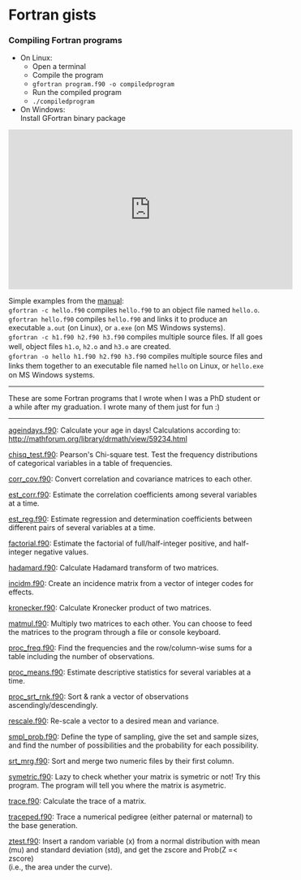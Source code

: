 # Fortran gists

### Compiling Fortran programs

* On Linux:  
   * Open a terminal  
   * Compile the program  
   * `gfortran program.f90 -o compiledprogram`  
   * Run the compiled program  
   * `./compiledprogram`  
* On Windows:  
  Install GFortran binary package

<iframe width="560" height="315" src="https://www.youtube.com/embed/oVfAU1ziOjg" frameborder="0" allow="autoplay; encrypted-media" allowfullscreen></iframe>  

Simple examples from the <a href="http://ftp.g95.org/G95Manual.pdf" target="_blank">manual</a>:  
`gfortran -c hello.f90` compiles `hello.f90` to an object ﬁle named `hello.o`.  
`gfortran hello.f90` compiles `hello.f90` and links it to produce an executable `a.out` (on Linux), or `a.exe` (on MS Windows systems).  
`gfortran -c h1.f90 h2.f90 h3.f90` compiles multiple source ﬁles. If all goes well, object ﬁles `h1.o`, `h2.o` and `h3.o` are created.  
`gfortran -o hello h1.f90 h2.f90 h3.f90` compiles multiple source ﬁles and links them together to an executable ﬁle named `hello` on Linux, or `hello.exe` on MS Windows systems.

---

These are some Fortran programs that I wrote when I was a PhD student or a while after my graduation. I wrote many of them just for fun :)

---

[ageindays.f90](https://gist.github.com/nilforooshan/c4b7c3b54f2ee0c5d88e6bbf2ffad0bc): Calculate your age in days! Calculations according to: <a href="http://mathforum.org/library/drmath/view/59234.html" target="_blank">http://mathforum.org/library/drmath/view/59234.html</a>  

[chisq_test.f90](https://gist.github.com/nilforooshan/61caac472ba2c3f309f19b7b56eb94d1): Pearson's Chi-square test. Test the frequency distributions of categorical variables in a table of frequencies.  

[corr_cov.f90](https://gist.github.com/nilforooshan/953b5742b1acbda05abf634903ecc039): Convert correlation and covariance matrices to each other.  

[est_corr.f90](https://gist.github.com/nilforooshan/9592379f6faac33a316531c5ae3e511a): Estimate the correlation coefficients among several variables at a time.  

[est_reg.f90](https://gist.github.com/nilforooshan/a993160b4d98acb0fc3cb54c653ad703): Estimate regression and determination coefficients between different pairs of several variables at a time.  

[factorial.f90](https://gist.github.com/nilforooshan/d534c4217db81d9731a12311c7f93767): Estimate the factorial of full/half-integer positive, and half-integer negative values.  

[hadamard.f90](https://gist.github.com/nilforooshan/2b7480c4e1de37c43343a59276e78627): Calculate Hadamard transform of two matrices.  

[incidm.f90](https://gist.github.com/nilforooshan/00680e54490775e3c8de2189a7eb06db): Create an incidence matrix from a vector of integer codes for effects.  

[kronecker.f90](https://gist.github.com/nilforooshan/b8a6abb097c8a95cd35b1a2592f01252): Calculate Kronecker product of two matrices.  

[matmul.f90](https://gist.github.com/nilforooshan/f29640fa4b94f03e275a58b60c3a5491): Multiply two matrices to each other. You can choose to feed the matrices to the program through a file or console keyboard.  

[proc_freq.f90](https://gist.github.com/nilforooshan/5e1b4fc1be780b782ad38d08e7d17852): Find the frequencies and the row/column-wise sums for a table including the number of observations.  

[proc_means.f90](https://gist.github.com/nilforooshan/84de9568fc37273aa59549677987d12a): Estimate descriptive statistics for several variables at a time.  

[proc_srt_rnk.f90](https://gist.github.com/nilforooshan/2b7ad5ede8c34cd93a63425ae5f69b8c): Sort & rank a vector of observations ascendingly/descendingly.  

[rescale.f90](https://gist.github.com/nilforooshan/18477e6d0b0e590096e879091e4d09b0): Re-scale a vector to a desired mean and variance.  

[smpl_prob.f90](https://gist.github.com/nilforooshan/b22419e8d6c87f418f74486eaa6a8cb5): Define the type of sampling, give the set and sample sizes, and find the number of possibilities and the probability for each possibility.  

[srt_mrg.f90](https://gist.github.com/nilforooshan/2a42ff4c6554ba707076197325e7a5ef): Sort and merge two numeric files by their first column.  

[symetric.f90](https://gist.github.com/nilforooshan/2ea207be89dec47bb6c49d6ec517e3a6): Lazy to check whether your matrix is symetric or not! Try this program. The program will tell you where the matrix is asymetric.  

[trace.f90](https://gist.github.com/nilforooshan/9f813f365925a9d9e2425be428ff3d49): Calculate the trace of a matrix.  

[traceped.f90](https://gist.github.com/nilforooshan/9bd722738fbb380b0bb80361b2275a32): Trace a numerical pedigree (either paternal or maternal) to the base generation.  

[ztest.f90](https://gist.github.com/nilforooshan/bc7f2d5a39273a3a96a4d4b4f7267a7a): Insert a random variable (x) from a normal distribution with mean (mu) and standard deviation (std), and get the zscore and Prob(Z =< zscore)  
(i.e., the area under the curve).  
